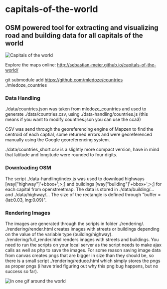 # capitals-of-the-world
## OSM powered tool for extracting and visualizing road and building data for all capitals of the world

![Capitals of the world](https://raw.githubusercontent.com/sebastian-meier/capitals-of-the-world/master/thumb.png)

Explore the maps online: http://sebastian-meier.github.io/capitals-of-the-world/

git submodule add https://github.com/mledoze/countries ./mledoze_countries

### Data Handling

./data/countries.json was taken from mledoze_countries and used to generate ./data/countries.csv, using ./data-handling/countries.js (this means if you want to modify countries.json you can use the cca3)

CSV was send through the georeferencing engine of Mapzen to find the centroid of each captial, some returned errors and were georeferenced manually using the Google georeferencing system. 

./data/countries_short.csv is a slightly more compact version, have in mind that latitude and longitude were rounded to four digits.

### Downloading OSM

The script ./data-handling/index.js was used to download highways [way["highway"]'+bbox+';>;] and buildings [way["building"]'+bbox+';>;] for each capital from openstreetmap. The data is stored in ./data/building/... and ./data/highway/... The size of the rectangle is defined through "buffer = {lat:0.03, lng:0.09}".

### Rendering Images

The images are generated through the scripts in folder ./rendering/. ./rendering/render.html creates images with streets or buildings depending on the value of the variable type (building/highway). ./rendering/full_render.html renders images with streets and buildings. You need to run the scripts on your local server as the script needs to make ajax calls as well as php to save the images. For some reason saving image data from canvas creates pngs that are bigger in size than they should be, so there is a small script ./rendering/reduce.html which simply stores the pngs as proper pngs (i have tried figuring out why this png bug happens, but no success so far).

![In one gif around the world](https://raw.githubusercontent.com/sebastian-meier/capitals-of-the-world/master/thumb.gif)
